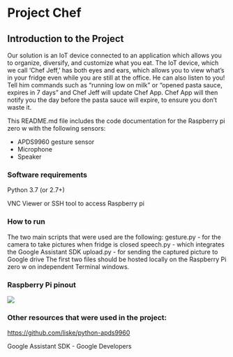 # Project Chef

## Introduction to the Project
Our solution is an IoT device connected to an application which allows you to organize, diversify, and customize what you eat. The IoT device, which we call ‘Chef Jeff,’ has both eyes and ears, which allows you to view what’s in your fridge even while you are still at the office. He can also listen to you! Tell him commands such as “running low on milk” or “opened pasta sauce, expires in 7 days” and Chef Jeff will update Chef App. Chef App will then notify you the day before the pasta sauce will expire, to ensure you don’t waste it. 

This README.md file includes the code documentation for the Raspberry pi zero w with the following sensors:
* APDS9960 gesture sensor
* Microphone
* Speaker

### Software requirements
Python 3.7 (or 2.7+)

VNC Viewer or SSH tool to access Raspberry pi

### How to run

The two main scripts that were used are the following:
gesture.py - for the camera to take pictures when fridge is closed
speech.py - which integrates the Google Assistant SDK
upload.py - for sending the captured picture to Google drive
The first two files should be hosted locally on the Raspberry Pi zero w on independent Terminal windows.


### Raspberry Pi pinout
![](images/rasp=pi-zero-w.jpg)
### Other resources that were used in the project:

https://github.com/liske/python-apds9960

Google Assistant SDK - Google Developers
